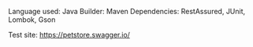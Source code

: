Language used: Java
Builder: Maven
Dependencies: RestAssured, JUnit, Lombok, Gson

Test site: https://petstore.swagger.io/
